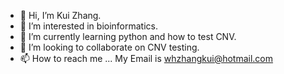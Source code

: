 - 👋 Hi, I’m Kui Zhang.
- 👀 I’m interested in bioinformatics.
- 🌱 I’m currently learning python and how to test CNV.
- 💞️ I’m looking to collaborate on CNV testing.
- 📫 How to reach me ... My Email is whzhangkui@hotmail.com
